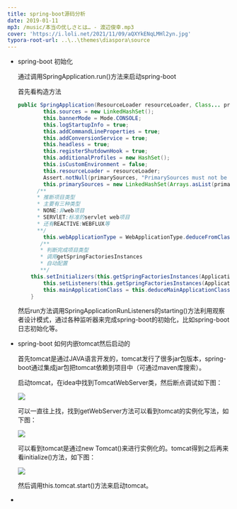 ```yaml
---
title: spring-boot源码分析
date: 2019-01-11
mp3: /music/本当の优しさとは… - 渡辺俊幸.mp3
cover: 'https://i.loli.net/2021/11/09/aQXYkENqLMHl2yn.jpg'
typora-root-url: ..\..\themes\diaspora\source
---
```


- spring-boot 初始化

  通过调用SpringApplication.run()方法来启动spring-boot

  首先看构造方法

  ```java
  public SpringApplication(ResourceLoader resourceLoader, Class... primarySources) {
          this.sources = new LinkedHashSet();
          this.bannerMode = Mode.CONSOLE;
          this.logStartupInfo = true;
          this.addCommandLineProperties = true;
          this.addConversionService = true;
          this.headless = true;
          this.registerShutdownHook = true;
          this.additionalProfiles = new HashSet();
          this.isCustomEnvironment = false;
          this.resourceLoader = resourceLoader;
          Assert.notNull(primarySources, "PrimarySources must not be null");
          this.primarySources = new LinkedHashSet(Arrays.asList(primarySources));
      	/**
      	* 推断项目类型
      	* 主要有三种类型
      	* NONE:非web项目
      	* SERVlET:标准的servlet web项目
      	* 还有REACTIVE:WEBFLUX等
      	**/
          this.webApplicationType = WebApplicationType.deduceFromClasspath();
         /**
         * 判断完成项目类型
         * 调用getSpringFactoriesInstances
         * 自动配置
         **/
      this.setInitializers(this.getSpringFactoriesInstances(ApplicationContextInitializer.class));
          this.setListeners(this.getSpringFactoriesInstances(ApplicationListener.class));
          this.mainApplicationClass = this.deduceMainApplicationClass();
      }
  ```

  然后run方法调用SpringApplicationRunListeners的starting()方法利用观察者设计模式，通过各种监听器来完成spring-boot的初始化，比如spring-boot日志初始化等。

- spring-boot 如何内嵌tomcat然后启动的

  首先tomcat是通过JAVA语言开发的，tomcat发行了很多jar包版本，spring-boot通过集成jar包把tomcat依赖到项目中（可通过maven库搜索）。

  启动tomcat，在idea中找到TomcatWebServer类，然后断点调试如下图：

  ![](/img/springboot/tomcat_20190306114739.png)

  可以一直往上找，找到getWebServer方法可以看到tomcat的实例化写法，如下图：

  ![](/img/springboot/tomcat_20190306115059.png)

  可以看到tomcat是通过new Tomcat()来进行实例化的。tomcat得到之后再来看initialize()方法，如下图：

  ![](/img/springboot/tomcat_20190306115400.png)

  然后调用this.tomcat.start()方法来启动tomcat。

- 
